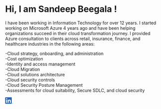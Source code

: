 # Hi, I am Sandeep Beegala !

I have been working in Information Technology for over 12 years. I started working on Microsoft Azure 4 years ago and have been helping organizations succeed in their cloud transformation journey. I provided Azure consultation to clients across retail, insurance, finance, and healthcare industries in the following areas:

-Cloud strategy, onboarding, and administration <br>
-Cost optimization <br>
-Identity and access management <br>
-Cloud Migration <br>
-Cloud solutions architecture <br>
-Cloud security controls <br>
-Cloud Security Posture Management <br>
-Assessments for cloud suitability, Secure SDLC, and cloud security <br>

[<img src="https://github.com/sbeegala/sbeegala/blob/main/LI-In-Bug.png" width="25">](www.linkedin.com/in/sandeep-beegala) <br>


